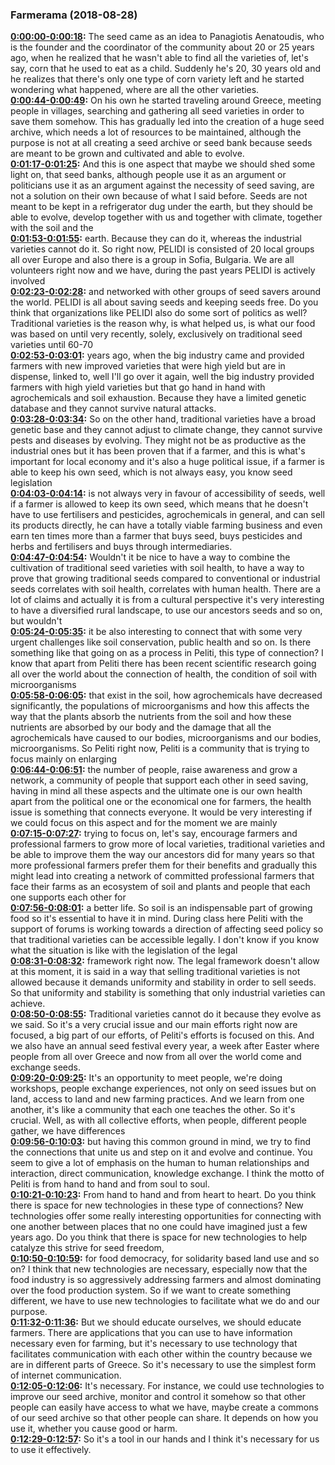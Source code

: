 ### Farmerama  (2018-08-28)
**[0:00:00-0:00:18](https://soundcloud.com/farmerama-radio/shorts-grow-observatory-peliti#t=0:00:00):**  The seed came as an idea to Panagiotis Aenatoudis, who is the founder and the coordinator of  the community about 20 or 25 years ago, when he realized that he wasn't able to find all  the varieties of, let's say, corn that he used to eat as a child.  Suddenly he's 20, 30 years old and he realizes that there's only one type of corn variety  left and he started wondering what happened, where are all the other varieties.  
**[0:00:44-0:00:49](https://soundcloud.com/farmerama-radio/shorts-grow-observatory-peliti#t=0:00:44):**  On his own he started traveling around Greece, meeting people in villages, searching and  gathering all seed varieties in order to save them somehow.  This has gradually led into the creation of a huge seed archive, which needs a lot of  resources to be maintained, although the purpose is not at all creating a seed archive or seed  bank because seeds are meant to be grown and cultivated and able to evolve.  
**[0:01:17-0:01:25](https://soundcloud.com/farmerama-radio/shorts-grow-observatory-peliti#t=0:01:17):**  And this is one aspect that maybe we should shed some light on, that seed banks, although  people use it as an argument or politicians use it as an argument against the necessity  of seed saving, are not a solution on their own because of what I said before.  Seeds are not meant to be kept in a refrigerator dug under the earth, but they should be able  to evolve, develop together with us and together with climate, together with the soil and the  
**[0:01:53-0:01:55](https://soundcloud.com/farmerama-radio/shorts-grow-observatory-peliti#t=0:01:53):**  earth.  Because they can do it, whereas the industrial varieties cannot do it.  So right now, PELIDI is consisted of 20 local groups all over Europe and also there is a  group in Sofia, Bulgaria.  We are all volunteers right now and we have, during the past years PELIDI is actively involved  
**[0:02:23-0:02:28](https://soundcloud.com/farmerama-radio/shorts-grow-observatory-peliti#t=0:02:23):**  and networked with other groups of seed savers around the world.  PELIDI is all about saving seeds and keeping seeds free.  Do you think that organizations like PELIDI also do some sort of politics as well?  Traditional varieties is the reason why, is what helped us, is what our food was based  on until very recently, solely, exclusively on traditional seed varieties until 60-70  
**[0:02:53-0:03:01](https://soundcloud.com/farmerama-radio/shorts-grow-observatory-peliti#t=0:02:53):**  years ago, when the big industry came and provided farmers with new improved varieties  that were high yield but are in dispense, linked to, well I'll go over it again, well  the big industry provided farmers with high yield varieties but that go hand in hand with  agrochemicals and soil exhaustion.  Because they have a limited genetic database and they cannot survive natural attacks.  
**[0:03:28-0:03:34](https://soundcloud.com/farmerama-radio/shorts-grow-observatory-peliti#t=0:03:28):**  So on the other hand, traditional varieties have a broad genetic base and they cannot  adjust to climate change, they cannot survive pests and diseases by evolving.  They might not be as productive as the industrial ones but it has been proven that if a farmer,  and this is what's important for local economy and it's also a huge political issue, if a  farmer is able to keep his own seed, which is not always easy, you know seed legislation  
**[0:04:03-0:04:14](https://soundcloud.com/farmerama-radio/shorts-grow-observatory-peliti#t=0:04:03):**  is not always very in favour of accessibility of seeds, well if a farmer is allowed to keep  its own seed, which means that he doesn't have to use fertilisers and pesticides, agrochemicals  in general, and can sell its products directly, he can have a totally viable farming business  and even earn ten times more than a farmer that buys seed, buys pesticides and herbs  and fertilisers and buys through intermediaries.  
**[0:04:47-0:04:54](https://soundcloud.com/farmerama-radio/shorts-grow-observatory-peliti#t=0:04:47):**  Wouldn't it be nice to have a way to combine the cultivation of traditional seed varieties  with soil health, to have a way to prove that growing traditional seeds compared to conventional  or industrial seeds correlates with soil health, correlates with human health.  There are a lot of claims and actually it is from a cultural perspective it's very interesting  to have a diversified rural landscape, to use our ancestors seeds and so on, but wouldn't  
**[0:05:24-0:05:35](https://soundcloud.com/farmerama-radio/shorts-grow-observatory-peliti#t=0:05:24):**  it be also interesting to connect that with some very urgent challenges like soil conservation,  public health and so on.  Is there something like that going on as a process in Peliti, this type of connection?  I know that apart from Peliti there has been recent scientific research going all over  the world about the connection of health, the condition of soil with microorganisms  
**[0:05:58-0:06:05](https://soundcloud.com/farmerama-radio/shorts-grow-observatory-peliti#t=0:05:58):**  that exist in the soil, how agrochemicals have decreased significantly, the populations  of microorganisms and how this affects the way that the plants absorb the nutrients from  the soil and how these nutrients are absorbed by our body and the damage that all the agrochemicals  have caused to our bodies, microorganisms and our bodies, microorganisms.  So Peliti right now, Peliti is a community that is trying to focus mainly on enlarging  
**[0:06:44-0:06:51](https://soundcloud.com/farmerama-radio/shorts-grow-observatory-peliti#t=0:06:44):**  the number of people, raise awareness and grow a network, a community of people that  support each other in seed saving, having in mind all these aspects and the ultimate  one is our own health apart from the political one or the economical one for farmers, the  health issue is something that connects everyone.  It would be very interesting if we could focus on this aspect and for the moment we are mainly  
**[0:07:15-0:07:27](https://soundcloud.com/farmerama-radio/shorts-grow-observatory-peliti#t=0:07:15):**  trying to focus on, let's say, encourage farmers and professional farmers to grow more of local  varieties, traditional varieties and be able to improve them the way our ancestors did  for many years so that more professional farmers prefer them for their benefits and gradually  this might lead into creating a network of committed professional farmers that face their  farms as an ecosystem of soil and plants and people that each one supports each other for  
**[0:07:56-0:08:01](https://soundcloud.com/farmerama-radio/shorts-grow-observatory-peliti#t=0:07:56):**  a better life.  So soil is an indispensable part of growing food so it's essential to have it in mind.  During class here Peliti with the support of forums is working towards a direction of  affecting seed policy so that traditional varieties can be accessible legally.  I don't know if you know what the situation is like with the legislation of the legal  
**[0:08:31-0:08:32](https://soundcloud.com/farmerama-radio/shorts-grow-observatory-peliti#t=0:08:31):**  framework right now.  The legal framework doesn't allow at this moment, it is said in a way that selling traditional  varieties is not allowed because it demands uniformity and stability in order to sell  seeds.  So that uniformity and stability is something that only industrial varieties can achieve.  
**[0:08:50-0:08:55](https://soundcloud.com/farmerama-radio/shorts-grow-observatory-peliti#t=0:08:50):**  Traditional varieties cannot do it because they evolve as we said.  So it's a very crucial issue and our main efforts right now are focused, a big part  of our efforts, of Peliti's efforts is focused on this.  And we also have an annual seed festival every year, a week after Easter where people from  all over Greece and now from all over the world come and exchange seeds.  
**[0:09:20-0:09:25](https://soundcloud.com/farmerama-radio/shorts-grow-observatory-peliti#t=0:09:20):**  It's an opportunity to meet people, we're doing workshops, people exchange experiences,  not only on seed issues but on land, access to land and new farming practices.  And we learn from one another, it's like a community that each one teaches the other.  So it's crucial.  Well, as with all collective efforts, when people, different people gather, we have differences  
**[0:09:56-0:10:03](https://soundcloud.com/farmerama-radio/shorts-grow-observatory-peliti#t=0:09:56):**  but having this common ground in mind, we try to find the connections that unite us  and step on it and evolve and continue.  You seem to give a lot of emphasis on the human to human relationships and interaction,  direct communication, knowledge exchange.  I think the motto of Peliti is from hand to hand and from soul to soul.  
**[0:10:21-0:10:23](https://soundcloud.com/farmerama-radio/shorts-grow-observatory-peliti#t=0:10:21):**  From hand to hand and from heart to heart.  Do you think there is space for new technologies in these type of connections?  New technologies offer some really interesting opportunities for connecting with one another  between places that no one could have imagined just a few years ago.  Do you think that there is space for new technologies to help catalyze this strive for seed freedom,  
**[0:10:50-0:10:59](https://soundcloud.com/farmerama-radio/shorts-grow-observatory-peliti#t=0:10:50):**  for food democracy, for solidarity based land use and so on?  I think that new technologies are necessary, especially now that the food industry is so  aggressively addressing farmers and almost dominating over the food production system.  So if we want to create something different, we have to use new technologies to facilitate  what we do and our purpose.  
**[0:11:32-0:11:36](https://soundcloud.com/farmerama-radio/shorts-grow-observatory-peliti#t=0:11:32):**  But we should educate ourselves, we should educate farmers.  There are applications that you can use to have information necessary even for farming,  but it's necessary to use technology that facilitates communication with each other  within the country because we are in different parts of Greece.  So it's necessary to use the simplest form of internet communication.  
**[0:12:05-0:12:06](https://soundcloud.com/farmerama-radio/shorts-grow-observatory-peliti#t=0:12:05):**  It's necessary.  For instance, we could use technologies to improve our seed archive, monitor and control  it somehow so that other people can easily have access to what we have, maybe create  a commons of our seed archive so that other people can share.  It depends on how you use it, whether you cause good or harm.  
**[0:12:29-0:12:57](https://soundcloud.com/farmerama-radio/shorts-grow-observatory-peliti#t=0:12:29):**  So it's a tool in our hands and I think it's necessary for us to use it effectively.  